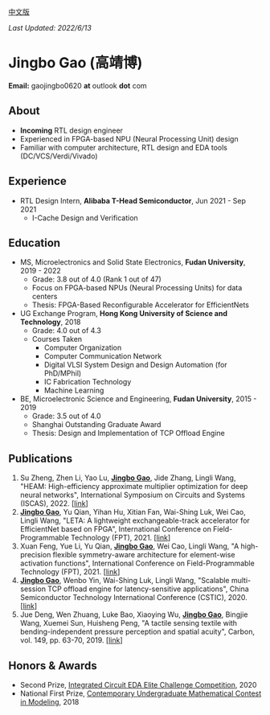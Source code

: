 [中文版](/about_zh_cn/)

*Last Updated: 2022/6/13*

# Jingbo Gao (高靖博)

**Email:** gaojingbo0620 **at** outlook **dot** com

## About

* **Incoming** RTL design engineer
* Experienced in FPGA-based NPU (Neural Processing Unit) design
* Familiar with computer architecture, RTL design and EDA tools (DC/VCS/Verdi/Vivado)

## Experience

* RTL Design Intern, **Alibaba T-Head Semiconductor**, Jun 2021 - Sep 2021
    * I-Cache Design and Verification

## Education

* MS, Microelectronics and Solid State Electronics, **Fudan University**, 2019 - 2022
    * Grade: 3.8 out of 4.0 (Rank 1 out of 47)
    * Focus on FPGA-based NPUs (Neural Processing Units) for data centers
    * Thesis: FPGA-Based Reconfigurable Accelerator for EfficientNets
* UG Exchange Program, **Hong Kong University of Science and Technology**, 2018
    * Grade: 4.0 out of 4.3
    * Courses Taken
        * Computer Organization
        * Computer Communication Network
        * Digital VLSI System Design and Design Automation (for PhD/MPhil)
        * IC Fabrication Technology
        * Machine Learning
* BE, Microelectronic Science and Engineering, **Fudan University**, 2015 - 2019
    * Grade: 3.5 out of 4.0
    * Shanghai Outstanding Graduate Award
    * Thesis: Design and Implementation of TCP Offload Engine

## Publications

1. Su Zheng, Zhen Li, Yao Lu, <u>**Jingbo Gao**</u>, Jide Zhang, Lingli Wang, "HEAM: High-efficiency approximate multiplier optimization for deep neural networks", International Symposium on Circuits and Systems (ISCAS), 2022. [[link](https://arxiv.org/abs/2201.08022)]
2. <u>**Jingbo Gao**</u>, Yu Qian, Yihan Hu, Xitian Fan, Wai-Shing Luk, Wei Cao, Lingli Wang, "LETA: A lightweight exchangeable-track accelerator for EfficientNet based on FPGA", International Conference on Field-Programmable Technology (FPT), 2021. [[link](https://ieeexplore.ieee.org/document/9609919)]
3. Xuan Feng, Yue Li, Yu Qian, <u>**Jingbo Gao**</u>, Wei Cao, Lingli Wang, "A high-precision flexible symmetry-aware architecture for element-wise activation functions", International Conference on Field-Programmable Technology (FPT), 2021. [[link](https://ieeexplore.ieee.org/document/9609865)]
4. <u>**Jingbo Gao**</u>, Wenbo Yin, Wai-Shing Luk, Lingli Wang, "Scalable multi-session TCP offload engine for latency-sensitive applications", China Semiconductor Technology International Conference (CSTIC), 2020. [[link](https://ieeexplore.ieee.org/document/9282453)]
5. Jue Deng, Wen Zhuang, Luke Bao, Xiaoying Wu, <u>**Jingbo Gao**</u>, Bingjie Wang, Xuemei Sun, Huisheng Peng, "A tactile sensing textile with bending-independent pressure perception and spatial acuity", Carbon, vol. 149, pp. 63-70, 2019. [[link](https://www.sciencedirect.com/science/article/pii/S0008622319303422)]

## Honors & Awards
* Second Prize, [Integrated Circuit EDA Elite Challenge Competition](https://eda.icisc.cn/), 2020
* National First Prize, [Contemporary Undergraduate Mathematical Contest in Modeling](http://www.mcm.edu.cn/), 2018